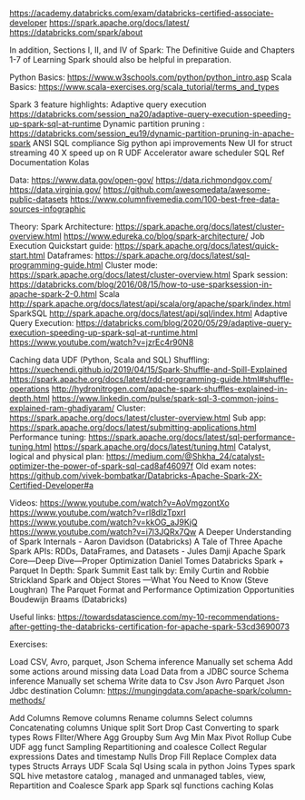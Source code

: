 https://academy.databricks.com/exam/databricks-certified-associate-developer
https://spark.apache.org/docs/latest/
https://databricks.com/spark/about

In addition, Sections I, II, and IV of Spark: The Definitive Guide and Chapters 1-7 of Learning Spark should also be helpful in preparation.

Python Basics:
https://www.w3schools.com/python/python_intro.asp
Scala Basics:
 https://www.scala-exercises.org/scala_tutorial/terms_and_types

Spark 3 feature highlights:
Adaptive query execution
https://databricks.com/session_na20/adaptive-query-execution-speeding-up-spark-sql-at-runtime
Dynamic partition pruning :
https://databricks.com/session_eu19/dynamic-partition-pruning-in-apache-spark
ANSI SQL compliance
Sig python api improvements
New UI for struct streaming
40 X speed up on R UDF
Accelerator aware scheduler
SQL Ref Documentation
Kolas

Data:
https://www.data.gov/open-gov/
https://data.richmondgov.com/
https://data.virginia.gov/
https://github.com/awesomedata/awesome-public-datasets
https://www.columnfivemedia.com/100-best-free-data-sources-infographic

Theory:
Spark Architecture:
 https://spark.apache.org/docs/latest/cluster-overview.html
https://www.edureka.co/blog/spark-architecture/
Job Execution
Quickstart guide: 
https://spark.apache.org/docs/latest/quick-start.html
Dataframes:
https://spark.apache.org/docs/latest/sql-programming-guide.html
Cluster mode:
https://spark.apache.org/docs/latest/cluster-overview.html
Spark session:
https://databricks.com/blog/2016/08/15/how-to-use-sparksession-in-apache-spark-2-0.html
Scala http://spark.apache.org/docs/latest/api/scala/org/apache/spark/index.html
SparkSQL http://spark.apache.org/docs/latest/api/sql/index.html
Adaptive Query Execution: 
https://databricks.com/blog/2020/05/29/adaptive-query-execution-speeding-up-spark-sql-at-runtime.html
https://www.youtube.com/watch?v=jzrEc4r90N8

Caching data
UDF (Python, Scala and SQL)
Shuffling:
https://xuechendi.github.io/2019/04/15/Spark-Shuffle-and-Spill-Explained
https://spark.apache.org/docs/latest/rdd-programming-guide.html#shuffle-operations
http://hydronitrogen.com/apache-spark-shuffles-explained-in-depth.html
https://www.linkedin.com/pulse/spark-sql-3-common-joins-explained-ram-ghadiyaram/
Cluster: https://spark.apache.org/docs/latest/cluster-overview.html
Sub app: https://spark.apache.org/docs/latest/submitting-applications.html
Performance tuning: 
https://spark.apache.org/docs/latest/sql-performance-tuning.html
https://spark.apache.org/docs/latest/tuning.html
Catalyst, logical and physical plan:
https://medium.com/@Shkha_24/catalyst-optimizer-the-power-of-spark-sql-cad8af46097f
Old exam notes:
https://github.com/vivek-bombatkar/Databricks-Apache-Spark-2X-Certified-Developer#a


Videos:
https://www.youtube.com/watch?v=AoVmgzontXo
https://www.youtube.com/watch?v=rl8dIzTpxrI
https://www.youtube.com/watch?v=kkOG_aJ9KjQ
https://www.youtube.com/watch?v=i7l3JQRx7Qw
A Deeper Understanding of Spark Internals - Aaron Davidson (Databricks)
A Tale of Three Apache Spark APIs: RDDs, DataFrames, and Datasets - Jules Damji
Apache Spark Core—Deep Dive—Proper Optimization Daniel Tomes Databricks
Spark + Parquet In Depth: Spark Summit East talk by: Emily Curtin and Robbie Strickland
Spark and Object Stores —What You Need to Know (Steve Loughran)
The Parquet Format and Performance Optimization Opportunities Boudewijn Braams (Databricks)



Useful links:
https://towardsdatascience.com/my-10-recommendations-after-getting-the-databricks-certification-for-apache-spark-53cd3690073




Exercises:

Load CSV, Avro, parquet, Json
Schema inference
Manually set schema
Add some actions around missing data
Load Data from a JDBC source
Schema inference
Manually set schema
Write data to 
Csv
Json
Avro
Parquet
Json
Jdbc destination
Column:
https://mungingdata.com/apache-spark/column-methods/

Add Columns
Remove columns
Rename columns
Select columns
Concatenating columns
Unique
split
Sort
Drop
Cast
Converting to spark types
 Rows
FIlter/Where
Agg
Groupby
Sum
Avg
Min
Max
Pivot
Rollup
Cube
UDF agg funct
Sampling
Repartitioning and coalesce
Collect
Regular expressions
Dates and timestamp
Nulls
Drop
Fill
Replace
Complex data types
Structs
Arrays
UDF
Scala
Sql
Using scala in python
Joins
Types
spark SQL hive metastore catalog , managed and unmanaged tables, view,
Repartition and Coalesce
Spark app
Spark sql functions
caching
Kolas


